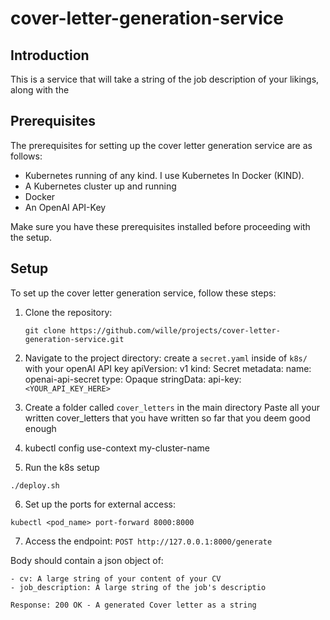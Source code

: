 # cover-letter-generation-service

## Introduction

This is a service that will take a string of the job description of your likings, along with the

## Prerequisites

The prerequisites for setting up the cover letter generation service are as follows:

- Kubernetes running of any kind. I use Kubernetes In Docker (KIND).
- A Kubernetes cluster up and running
- Docker
- An OpenAI API-Key

Make sure you have these prerequisites installed before proceeding with the setup.

## Setup

To set up the cover letter generation service, follow these steps:

1. Clone the repository:

   ```
   git clone https://github.com/wille/projects/cover-letter-generation-service.git
   ```

2. Navigate to the project directory:
   create a `secret.yaml` inside of `k8s/` with your openAI API key
   apiVersion: v1
   kind: Secret
   metadata:
   name: openai-api-secret
   type: Opaque
   stringData:
   api-key: `<YOUR_API_KEY_HERE>`

3. Create a folder called `cover_letters` in the main directory
   Paste all your written cover_letters that you have written so far that you deem good enough

4. kubectl config use-context my-cluster-name

5. Run the k8s setup

`./deploy.sh`

6. Set up the ports for external access:

`kubectl <pod_name> port-forward 8000:8000`

7.  Access the endpoint:
    `POST http://127.0.0.1:8000/generate`

Body should contain a json object of:

```
- cv: A large string of your content of your CV
- job_description: A large string of the job's descriptio
```

`Response: 200 OK - A generated Cover letter as a string`
